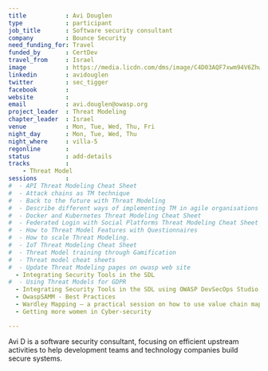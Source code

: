 ```yaml
---
title           : Avi Douglen
type            : participant
job_title       : Software security consultant
company         : Bounce Security
need_funding_for: Travel
funded_by       : CertDev
travel_from     : Israel
image           : https://media.licdn.com/dms/image/C4D03AQF7xwm94V6Zhw/profile-displayphoto-shrink_800_800/0?e=1529935200&v=beta&t=hhF3gwfqcZ5U-U5hIHNgE8kY6LUCJs5pL70dRkbujd0
linkedin        : avidouglen
twitter         : sec_tigger
facebook        :
website         :
email           : avi.douglen@owasp.org
project_leader  : Threat Modeling
chapter_leader  : Israel
venue           : Mon, Tue, Wed, Thu, Fri
night_day       : Mon, Tue, Wed, Thu
night_where     : villa-5
regonline       :
status          : add-details
tracks          :
    - Threat Model
sessions        :
#  - API Threat Modeling Cheat Sheet
#  - Attack chains as TM technique
#  - Back to the future with Threat Modeling
#  - Describe different ways of implementing TM in agile organisations
#  - Docker and Kubernetes Threat Modeling Cheat Sheet
#  - Federated Login with Social Platforms Threat Modeling Cheat Sheet
#  - How to Threat Model Features with Questionnaires
#  - How to scale Threat Modeling.
#  - IoT Threat Modeling Cheat Sheet
#  - Threat Model training through Gamification
#  - Threat model cheat sheets
#  - Update Threat Modeling pages on owasp web site
  - Integrating Security Tools in the SDL
#  - Using Threat Models for GDPR
  - Integrating Security Tools in the SDL using OWASP DevSecOps Studio
  - OwaspSAMM - Best Practices
  - Wardley Mapping – a practical session on how to use value chain mapping
  - Getting more women in Cyber-security

---
```


Avi D is a software security consultant, focusing on efficient upstream activities to help development teams and technology companies build secure systems. 
